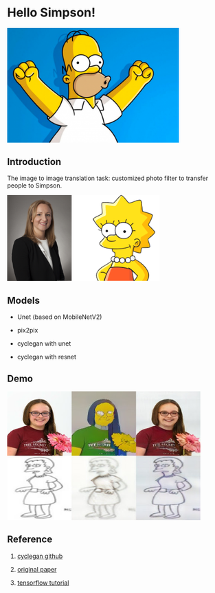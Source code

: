 # Hello Simpson!

<img src="https://github.com/MLWinterCampGoogle/Hello_Simpson/raw/master/image/theme.png" width="400" />

## Introduction

The image to image translation task: customized photo filter to transfer people to Simpson.

<img src="https://github.com/MLWinterCampGoogle/Hello_Simpson/raw/master/image/human.png" height="200"/> <img src="https://github.com/MLWinterCampGoogle/Hello_Simpson/raw/master/image/simpson.png" height="200"/>

## Models
- Unet (based on MobileNetV2)

- pix2pix

- cyclegan with unet

- cyclegan with resnet

## Demo

<img src="https://github.com/MLWinterCampGoogle/Hello_Simpson/raw/master/image/demo.jpg" height="300"/>

## Reference

1. [cyclegan github](https://junyanz.github.io/CycleGAN/)

2. [original paper](https://arxiv.org/pdf/1703.10593.pdf)

3. [tensorflow tutorial](https://www.tensorflow.org/tutorials/generative/cyclegan)

